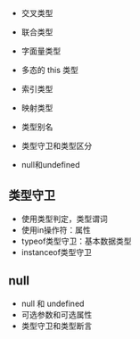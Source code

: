 * 交叉类型
* 联合类型
* 字面量类型
* 多态的 this 类型
* 索引类型
* 映射类型

* 类型别名
* 类型守卫和类型区分
* null和undefined

## 类型守卫
* 使用类型判定，类型谓词
* 使用in操作符：属性
* typeof类型守卫：基本数据类型
* instanceof类型守卫

## null

* null 和 undefined
* 可选参数和可选属性
* 类型守卫和类型断言
